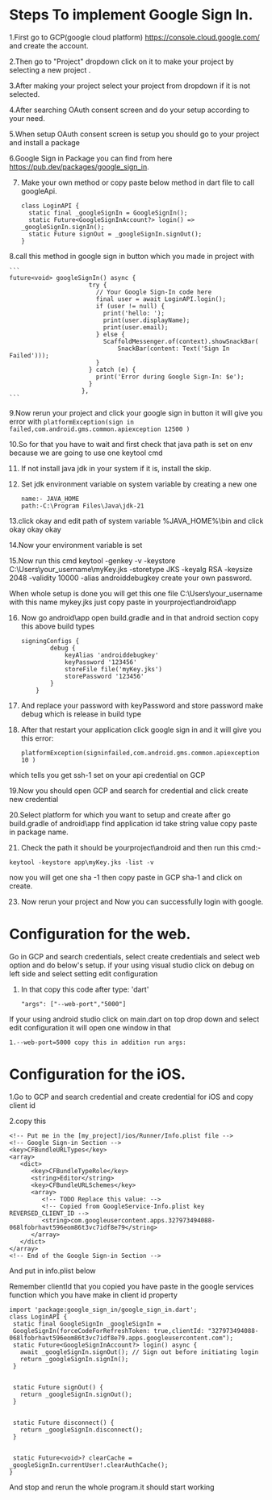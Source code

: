 # Steps To implement Google Sign In.

1.First go to GCP(google cloud platform) https://console.cloud.google.com/ and create the account.

2.Then go to "Project" dropdown click on it to make your project by selecting a new project .

3.After making your project select your project from dropdown if it is not selected. 

4.After searching OAuth consent screen and do your setup according to your need.

5.When setup OAuth consent screen is setup you should go to your project and install a package

6.Google Sign in Package you can find from here https://pub.dev/packages/google_sign_in.

7. Make your own method or copy paste below method in dart file to call googleApi.

    ```  
    class LoginAPI {
      static final _googleSignIn = GoogleSignIn();
      static Future<GoogleSignInAccount?> login() => _googleSignIn.signIn();
      static Future signOut = _googleSignIn.signOut();
    }
    ```

8.call this method in google sign in button which you made in project with 

    ```
    future<void> googleSignIn() async {
                          try {
                            // Your Google Sign-In code here
                            final user = await LoginAPI.login();
                            if (user != null) {
                              print('hello: ');
                              print(user.displayName);
                              print(user.email);
                            } else {
                              ScaffoldMessenger.of(context).showSnackBar(
                                  SnackBar(content: Text('Sign In Failed')));
                            }
                          } catch (e) {
                            print('Error during Google Sign-In: $e');
                          }
                        },
    ```

9.Now rerun your project and click your google sign in button it will give you error with ```platformException(sign in failed,com.android.gms.common.apiexception 12500 )```

10.So for that you have to wait and first check that java path is set on env because we are going to use one keytool cmd

11. If not install java jdk in your system if it is, install the skip.

12. Set jdk environment variable on system variable by creating a new one 

    ```
    name:- JAVA_HOME
    path:-C:\Program Files\Java\jdk-21
    ```

13.click okay and edit path of system variable %JAVA_HOME%\bin and click okay okay okay

14.Now your environment variable is set 

15.Now run this cmd keytool -genkey -v -keystore C:\Users\your_username\myKey.jks -storetype JKS -keyalg RSA -keysize 2048 -validity 10000 -alias androiddebugkey
create your own password.

When whole setup is done you will get this one file C:\Users\your_username with this name mykey.jks just copy paste in yourproject\android\app

16. Now go android\app open build.gradle and in that android section copy this above build types

    ```    
    signingConfigs {
            debug {
                keyAlias 'androiddebugkey'
                keyPassword '123456'
                storeFile file('myKey.jks')
                storePassword '123456'
            }
        }
    ```

17. And replace your password with keyPassword and store password make debug which is release in build type

18. After that restart your application click google sign in and it will give you this error:

    ```platformException(signinfailed,com.android.gms.common.apiexception 10 )```
    
  which tells you get ssh-1 set on your api credential on GCP

19.Now you should open GCP and search for credential and click create new credential

20.Select platform for which you want to setup and create after go build.gradle of android\app find application id take string value copy paste in package name.

21. Check the path it should be yourproject\android and then run this cmd:-
    
  ```keytool -keystore app\myKey.jks -list -v```
  
now you will get one sha -1 then copy paste in GCP sha-1 and click on create.

23. Now rerun your project and Now you can successfully login with google.


# Configuration for the web.

Go in GCP and search credentials, select create credentials and select web option and do below's setup. if your using visual studio click on debug on left side and select setting edit configuration

1. In that copy this code after type: 'dart'
   
    ```"args": ["--web-port","5000"]```
   
If your using android studio click on main.dart on top drop down and select edit configuration it will open one window in that

    1.--web-port=5000 copy this in addition run args:

# Configuration for the iOS.
1.Go to GCP and search credential and create credential for iOS and copy client id 

2.copy this 

```
<!-- Put me in the [my_project]/ios/Runner/Info.plist file -->
<!-- Google Sign-in Section -->
<key>CFBundleURLTypes</key>
<array>
   <dict>
      <key>CFBundleTypeRole</key>
      <string>Editor</string>
      <key>CFBundleURLSchemes</key>
      <array>
         <!-- TODO Replace this value: -->
         <!-- Copied from GoogleService-Info.plist key REVERSED_CLIENT_ID -->
         <string>com.googleusercontent.apps.327973494088-068lfobrhavt596eom86t3vc7idf8e79</string>
      </array>
   </dict>
</array>
<!-- End of the Google Sign-in Section -->
```

And put in info.plist below <dict>

Remember clientId that you copied you have paste in the google services function which you have make in client id property

```
import 'package:google_sign_in/google_sign_in.dart';
class LoginAPI {
 static final GoogleSignIn _googleSignIn =
 GoogleSignIn(forceCodeForRefreshToken: true,clientId: "327973494088-068lfobrhavt596eom86t3vc7idf8e79.apps.googleusercontent.com");
 static Future<GoogleSignInAccount?> login() async {
   await _googleSignIn.signOut(); // Sign out before initiating login
   return _googleSignIn.signIn();
 }


 static Future signOut() {
   return _googleSignIn.signOut();
 }


 static Future disconnect() {
   return _googleSignIn.disconnect();
 }


 static Future<void>? clearCache = _googleSignIn.currentUser!.clearAuthCache();
}
```

And stop and rerun the whole program.it should start working

